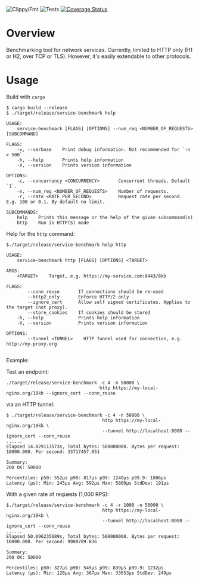![Clippy/Fmt](https://github.com/xnuter/service-benchmark/workflows/Clippy/Fmt/badge.svg)
![Tests](https://github.com/xnuter/service-benchmark/workflows/Tests/badge.svg)
[![Coverage Status](https://coveralls.io/repos/github/xnuter/service-benchmark/badge.svg?branch=master)](https://coveralls.io/github/xnuter/service-benchmark?branch=master)

Overview
========

Benchmarking tool for network services. Currently, limited to HTTP only (H1 or H2, over TCP or TLS).
However, it's easily extendable to other protocols.

Usage
======

Build with `cargo`
```
$ cargo build --release
$ ./target/release/service-benchmark help 

USAGE:
    service-benchmark [FLAGS] [OPTIONS] --num_req <NUMBER_OF_REQUESTS> [SUBCOMMAND]

FLAGS:
    -v, --verbose    Print debug information. Not recommended for `-n > 500`
    -h, --help       Prints help information
    -V, --version    Prints version information

OPTIONS:
    -c, --concurrency <CONCURRENCY>       Concurrent threads. Default `1`.
    -n, --num_req <NUMBER_OF_REQUESTS>    Number of requests.
    -r, --rate <RATE_PER_SECOND>          Request rate per second. E.g. 100 or 0.1. By default no limit.

SUBCOMMANDS:
    help    Prints this message or the help of the given subcommand(s)
    http    Run in HTTP(S) mode

```

Help for the `http` command:

```
$./target/release/service-benchmark help http

USAGE:
    service-benchmark http [FLAGS] [OPTIONS] <TARGET>

ARGS:
    <TARGET>    Target, e.g. https://my-service.com:8443/8kb

FLAGS:
        --conn_reuse       If connections should be re-used
        --http2_only       Enforce HTTP/2 only
        --ignore_cert      Allow self signed certificates. Applies to the target (not proxy).
        --store_cookies    If cookies should be stored
    -h, --help             Prints help information
    -V, --version          Prints version information

OPTIONS:
        --tunnel <TUNNEL>    HTTP Tunnel used for connection, e.g. http://my-proxy.org


```

Example:

Test an endpoint:

```
./target/release/service-benchmark -c 4 -n 50000 \
                                   http https://my-local-nginx.org/10kb --ignore_cert --conn_reuse

```

via an HTTP tunnel:

```
$ ./target/release/service-benchmark -c 4 -n 50000 \
                                    http https://my-local-nginx.org/10kb \
                                    --tunnel http://localhost:8080 --ignore_cert --conn_reuse
......
Elapsed 14.829113573s, Total bytes: 500000000. Bytes per request: 10000.000. Per second: 33717457.051

Summary:
200 OK: 50000

Percentiles: p50: 552µs p90: 817µs p99: 1240µs p99.9: 1806µs
Latency (µs): Min: 245µs Avg: 592µs Max: 5800µs StdDev: 191µs

```

With a given rate of requests (1,000 RPS):

```
$./target/release/service-benchmark -c 4 -r 1000 -n 50000 \
                                    http https://my-local-nginx.org/10kb \
                                    --tunnel http://localhost:8080 --ignore_cert --conn_reuse
......
Elapsed 50.096235689s, Total bytes: 500000000. Bytes per request: 10000.000. Per second: 9980789.836

Summary:
200 OK: 50000

Percentiles: p50: 327µs p90: 545µs p99: 839µs p99.9: 1232µs
Latency (µs): Min: 128µs Avg: 367µs Max: 33653µs StdDev: 249µs
```
